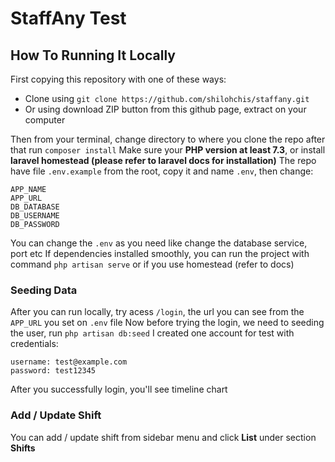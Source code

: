 # StaffAny Test
## How To Running It Locally
First copying this repository with one of these ways:
- Clone using `git clone https://github.com/shilohchis/staffany.git`
- Or using download ZIP button from this github page, extract on your computer    

Then from your terminal, change directory to where you clone the repo after that run `composer install`
Make sure your **PHP version at least 7.3**, or install **laravel homestead (please refer to laravel docs for installation)**  The repo have file `.env.example` from the root, copy it and name `.env`, then change:
```
APP_NAME
APP_URL
DB_DATABASE
DB_USERNAME
DB_PASSWORD
```
You can change the `.env` as you need like change the database service, port etc
If dependencies installed smoothly, you can run the project with command `php artisan serve` or if you use homestead (refer to docs)

### Seeding Data

After you can run locally, try acess `/login`, the url you can see from the `APP_URL` you set on `.env` file
Now before trying the login, we need to seeding the user, run `php artisan db:seed`
I created one account for test with credentials:
```
username: test@example.com
password: test12345
```
After you successfully login, you'll see timeline chart

### Add / Update Shift
You can add / update shift from sidebar menu and click **List** under section **Shifts**
